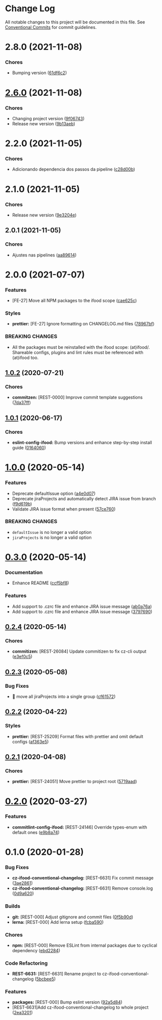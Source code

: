 # Change Log

All notable changes to this project will be documented in this file.
See [Conventional Commits](https://conventionalcommits.org) for commit guidelines.

<a name="2.8.0"></a>
# 2.8.0 (2021-11-08)


### Chores

* Bumping version ([61df6c2](https://github.com/batatinha-delivery/batatinha-commit/commit/61df6c2))





<a name="2.6.0"></a>
# [2.6.0](https://github.com/batatinha-delivery/batatinha-commit/compare/@batatinha-delivery/cz-conventional-changelog@2.1.0...@batatinha-delivery/cz-conventional-changelog@2.6.0) (2021-11-08)


### Chores

* Changing project version ([9f06743](https://github.com/batatinha-delivery/batatinha-commit/commit/9f06743))
* Release new version ([9b13aeb](https://github.com/batatinha-delivery/batatinha-commit/commit/9b13aeb))





<a name="2.2.0"></a>
# 2.2.0 (2021-11-05)


### Chores

* Adicionando dependencia dos passos da pipeline ([c28d00b](https://github.com/batatinha-delivery/batatinha-commit/commit/c28d00b))





<a name="2.1.0"></a>
# 2.1.0 (2021-11-05)


### Chores

* Release new version ([9e3204e](https://github.com/batatinha-delivery/batatinha-commit/commit/9e3204e))





<a name="2.0.1"></a>
## 2.0.1 (2021-11-05)


### Chores

* Ajustes nas pipelines ([aa89614](https://github.com/batatinha-delivery/batatinha-commit/commit/aa89614))





<a name="2.0.0"></a>
# 2.0.0 (2021-07-07)


### Features

* [FE-27] Move all NPM packages to the ifood scope ([cae625c](https://code.ifoodcorp.com.br/ifood/frontend-engineering/ifood-lint/commits/cae625c))


### Styles

* **prettier:** [FE-27] Ignore formatting on CHANGELOG.md files ([78967bf](https://code.ifoodcorp.com.br/ifood/frontend-engineering/ifood-lint/commits/78967bf))


### BREAKING CHANGES

* All the packages must be reinstalled with the ifood scope: (at)ifood/<package>.
Shareable configs, plugins and lint rules must be referenced with (at)ifood too.





<a name="1.0.2"></a>
## [1.0.2](https://bitbucket.org/ifood/ifood-lint/compare/cz-ifood-conventional-changelog@1.0.1...cz-ifood-conventional-changelog@1.0.2) (2020-07-21)


### Chores

* **commitzen:** [REST-0000] Improve commit template suggestions ([7da37ff](https://bitbucket.org/ifood/ifood-lint/commits/7da37ff))





<a name="1.0.1"></a>
## [1.0.1](https://bitbucket.org/ifood/ifood-lint/compare/cz-ifood-conventional-changelog@1.0.0...cz-ifood-conventional-changelog@1.0.1) (2020-06-17)


### Chores

* **eslint-config-ifood:** Bump versions and enhance step-by-step install guide ([0164060](https://bitbucket.org/ifood/ifood-lint/commits/0164060))





<a name="1.0.0"></a>
# [1.0.0](https://bitbucket.org/ifood/ifood-lint/compare/cz-ifood-conventional-changelog@0.3.0...cz-ifood-conventional-changelog@1.0.0) (2020-05-14)


### Features

* Deprecate defaultIssue option ([a4e0d07](https://bitbucket.org/ifood/ifood-lint/commits/a4e0d07))
* Deprecate jiraProjects and automatically detect JIRA issue from branch ([f9d619b](https://bitbucket.org/ifood/ifood-lint/commits/f9d619b))
* Validate JIRA issue format when present ([57ce760](https://bitbucket.org/ifood/ifood-lint/commits/57ce760))


### BREAKING CHANGES

* `defaultIssue` is no longer a valid option
* `jiraProjects` is no longer a valid option





<a name="0.3.0"></a>
# [0.3.0](https://bitbucket.org/ifood/ifood-lint/compare/cz-ifood-conventional-changelog@0.2.4...cz-ifood-conventional-changelog@0.3.0) (2020-05-14)


### Documentation

* Enhance README ([ccf5bf8](https://bitbucket.org/ifood/ifood-lint/commits/ccf5bf8))


### Features

* Add support to .czrc file and enhance JIRA issue message ([ab0a76a](https://bitbucket.org/ifood/ifood-lint/commits/ab0a76a))
* Add support to .czrc file and enhance JIRA issue message ([3797690](https://bitbucket.org/ifood/ifood-lint/commits/3797690))





<a name="0.2.4"></a>
## [0.2.4](https://bitbucket.org/ifood/ifood-lint/compare/cz-ifood-conventional-changelog@0.2.3...cz-ifood-conventional-changelog@0.2.4) (2020-05-14)


### Chores

* **commitizen:** [REST-26084] Update commitizen to fix cz-cli output ([e3ef0c5](https://bitbucket.org/ifood/ifood-lint/commits/e3ef0c5))





<a name="0.2.3"></a>
## [0.2.3](https://bitbucket.org/ifood/ifood-lint/compare/cz-ifood-conventional-changelog@0.2.2...cz-ifood-conventional-changelog@0.2.3) (2020-05-08)


### Bug Fixes

* 🐛 move all jiraProjects into a single group ([cf61572](https://bitbucket.org/ifood/ifood-lint/commits/cf61572))





<a name="0.2.2"></a>
## [0.2.2](https://bitbucket.org/ifood/ifood-lint/compare/cz-ifood-conventional-changelog@0.2.1...cz-ifood-conventional-changelog@0.2.2) (2020-04-22)


### Styles

* **prettier:** [REST-25209] Format files with prettier and omit default configs ([af363e5](https://bitbucket.org/ifood/ifood-lint/commits/af363e5))





<a name="0.2.1"></a>
## [0.2.1](https://bitbucket.org/ifood/ifood-lint/compare/cz-ifood-conventional-changelog@0.2.0...cz-ifood-conventional-changelog@0.2.1) (2020-04-08)


### Chores

* **prettier:** [REST-24051] Move prettier to project root ([5719aad](https://bitbucket.org/ifood/ifood-lint/commits/5719aad))





<a name="0.2.0"></a>
# [0.2.0](https://bitbucket.org/ifood/ifood-lint/compare/cz-ifood-conventional-changelog@0.1.0...cz-ifood-conventional-changelog@0.2.0) (2020-03-27)


### Features

* **commitlint-config-ifood:** [REST-24146] Override types-enum with default ones ([e9b8a74](https://bitbucket.org/ifood/ifood-lint/commits/e9b8a74))





<a name="0.1.0"></a>
# 0.1.0 (2020-01-28)


### Bug Fixes

* **cz-ifood-conventional-changelog:** [REST-6631] Fix commit message ([3ae2861](https://bitbucket.org/ifood/ifood-lint/commits/3ae2861))
* **cz-ifood-conventional-changelog:** [REST-6631] Remove console.log ([0d9a620](https://bitbucket.org/ifood/ifood-lint/commits/0d9a620))


### Builds

* **git:** [REST-000] Adjust gitignore and commit files ([0f5b90d](https://bitbucket.org/ifood/ifood-lint/commits/0f5b90d))
* **lerna:** [REST-000] Add lerna setup ([fcba590](https://bitbucket.org/ifood/ifood-lint/commits/fcba590))


### Chores

* **npm:** [REST-000] Remove ESLint from internal packages due to cyclical dependency ([ebd2284](https://bitbucket.org/ifood/ifood-lint/commits/ebd2284))


### Code Refactoring

* **REST-6631:** [REST-6631] Rename project to cz-ifood-conventional-changelog ([5bcbee5](https://bitbucket.org/ifood/ifood-lint/commits/5bcbee5))


### Features

* **packages:** [REST-000] Bump eslint version ([92a5d84](https://bitbucket.org/ifood/ifood-lint/commits/92a5d84))
* [REST-6631]Add cz-ifood-conventional-changelog to whole project ([2ea3201](https://bitbucket.org/ifood/ifood-lint/commits/2ea3201))
